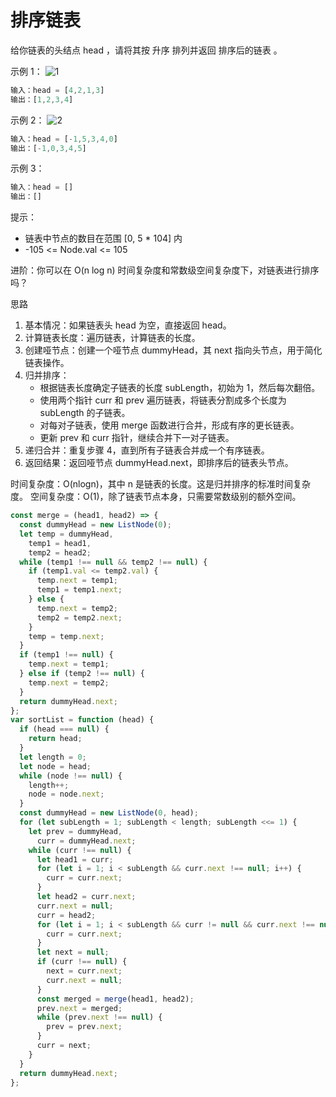 # 排序链表

给你链表的头结点 head ，请将其按 升序 排列并返回 排序后的链表 。

示例 1：
![1](https://assets.leetcode.com/uploads/2020/09/14/sort_list_1.jpg)

```js
输入：head = [4,2,1,3]
输出：[1,2,3,4]
```

示例 2：
![2](https://assets.leetcode.com/uploads/2020/09/14/sort_list_2.jpg)

```js
输入：head = [-1,5,3,4,0]
输出：[-1,0,3,4,5]
```

示例 3：

```js
输入：head = []
输出：[]
```

提示：

- 链表中节点的数目在范围 [0, 5 * 104] 内
- -105 <= Node.val <= 105

进阶：你可以在 O(n log n) 时间复杂度和常数级空间复杂度下，对链表进行排序吗？

思路

1. 基本情况：如果链表头 head 为空，直接返回 head。
2. 计算链表长度：遍历链表，计算链表的长度。
3. 创建哑节点：创建一个哑节点 dummyHead，其 next 指向头节点，用于简化链表操作。
4. 归并排序：
   - 根据链表长度确定子链表的长度 subLength，初始为 1，然后每次翻倍。
   - 使用两个指针 curr 和 prev 遍历链表，将链表分割成多个长度为 subLength 的子链表。
   - 对每对子链表，使用 merge 函数进行合并，形成有序的更长链表。
   - 更新 prev 和 curr 指针，继续合并下一对子链表。
5. 递归合并：重复步骤 4，直到所有子链表合并成一个有序链表。
6. 返回结果：返回哑节点 dummyHead.next，即排序后的链表头节点。

时间复杂度：O(nlogn)，其中 n 是链表的长度。这是归并排序的标准时间复杂度。
空间复杂度：O(1)，除了链表节点本身，只需要常数级别的额外空间。

```js
const merge = (head1, head2) => {
  const dummyHead = new ListNode(0);
  let temp = dummyHead,
    temp1 = head1,
    temp2 = head2;
  while (temp1 !== null && temp2 !== null) {
    if (temp1.val <= temp2.val) {
      temp.next = temp1;
      temp1 = temp1.next;
    } else {
      temp.next = temp2;
      temp2 = temp2.next;
    }
    temp = temp.next;
  }
  if (temp1 !== null) {
    temp.next = temp1;
  } else if (temp2 !== null) {
    temp.next = temp2;
  }
  return dummyHead.next;
};
var sortList = function (head) {
  if (head === null) {
    return head;
  }
  let length = 0;
  let node = head;
  while (node !== null) {
    length++;
    node = node.next;
  }
  const dummyHead = new ListNode(0, head);
  for (let subLength = 1; subLength < length; subLength <<= 1) {
    let prev = dummyHead,
      curr = dummyHead.next;
    while (curr !== null) {
      let head1 = curr;
      for (let i = 1; i < subLength && curr.next !== null; i++) {
        curr = curr.next;
      }
      let head2 = curr.next;
      curr.next = null;
      curr = head2;
      for (let i = 1; i < subLength && curr != null && curr.next !== null; i++) {
        curr = curr.next;
      }
      let next = null;
      if (curr !== null) {
        next = curr.next;
        curr.next = null;
      }
      const merged = merge(head1, head2);
      prev.next = merged;
      while (prev.next !== null) {
        prev = prev.next;
      }
      curr = next;
    }
  }
  return dummyHead.next;
};
```
